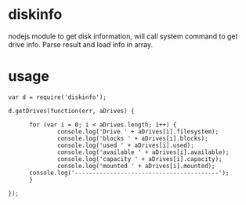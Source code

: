 diskinfo
========

nodejs module to get disk information, will call system command to get drive info. 
Parse result and load info in array.  

usage
=====

    var d = require('diskinfo');

    d.getDrives(function(err, aDrives) {
  
          for (var i = 0; i < aDrives.length; i++) {
                  console.log('Drive ' + aDrives[i].filesystem);
                  console.log('blocks ' + aDrives[i].blocks);
                  console.log('used ' + aDrives[i].used);
                  console.log('available ' + aDrives[i].available);
                  console.log('capacity ' + aDrives[i].capacity);
                  console.log('mounted ' + aDrives[i].mounted);
          console.log('-----------------------------------------');
          }
  
    });
